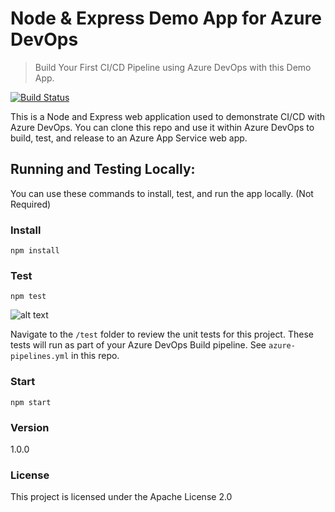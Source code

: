 # Node & Express Demo App for Azure DevOps

> Build Your First CI/CD Pipeline using Azure DevOps with this Demo App.

[![Build Status](https://dev.azure.com/juandiegotovaria0759/NodeTestDemom/_apis/build/status/jukens1998.node-express-azure?branchName=master)](https://dev.azure.com/juandiegotovaria0759/NodeTestDemom/_build/latest?definitionId=1&branchName=master)

This is a Node and Express web application used to demonstrate CI/CD with Azure DevOps. You can clone this repo and use it within Azure DevOps to build, test, and release to an Azure App Service web app.

## Running and Testing Locally:

You can use these commands to install, test, and run the app locally. (Not Required)

### Install

```
npm install
```

### Test

```
npm test
```

![alt text](https://user-images.githubusercontent.com/5126491/51065379-c1743280-15c1-11e9-80fd-6a3d7ab4ac1b.jpg "Unit Test")

Navigate to the `/test` folder to review the unit tests for this project. These tests will run as part of your Azure DevOps Build pipeline. See `azure-pipelines.yml` in this repo.

### Start

```
npm start
```


### Version

1.0.0

### License

This project is licensed under the Apache License 2.0
